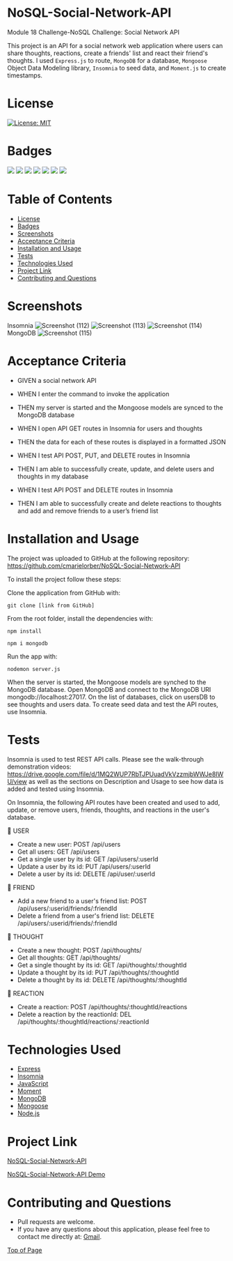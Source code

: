 # NoSQL-Social-Network-API
Module 18 Challenge-NoSQL Challenge: Social Network API

This project is an API for a social network web application where users can share thoughts, reactions, create a friends' list and react their friend's thoughts. I used `Express.js` to route, `MongoDB` for a database, `Mongoose` Object Data Modeling library, `Insomnia` to seed data, and `Moment.js` to create timestamps.

# License

[![License: MIT](https://img.shields.io/badge/License-MIT-yellow.svg)](https://opensource.org/licenses/MIT)

# Badges

<p>
  <img src="https://img.shields.io/badge/-Express-black" />
  <img src="https://img.shields.io/badge/-Insomnia-orange" />
  <img src="https://img.shields.io/badge/-JavaScript-yellow" />
  <img src="https://img.shields.io/badge/-Moment-teal" />
  <img src="https://img.shields.io/badge/-MongoDB-green" />
  <img src="https://img.shields.io/badge/-Mongoose-blue" />
  <img src="https://img.shields.io/badge/-Node-red" />
</p>

# Table of Contents

- [License](#license)
- [Badges](#badges)
- [Screenshots](#screenshots)
- [Acceptance Criteria](#acceptance-criteria)
- [Installation and Usage](#installation-and-usage)
- [Tests](#tests)
- [Technologies Used](#technologies-used)
- [Project Link](#project-link)
- [Contributing and Questions](#contributing-and-questions)

# Screenshots

Insomnia
![Screenshot (112)](https://user-images.githubusercontent.com/109984761/218158577-77a17d36-8e7a-4136-9369-b6d37aaa5e8d.png)
![Screenshot (113)](https://user-images.githubusercontent.com/109984761/218158575-6275c2c8-e77d-4573-a753-87366a7619aa.png)
![Screenshot (114)](https://user-images.githubusercontent.com/109984761/218158570-f9cf4b4f-fff4-4cc5-be74-428bad048600.png)
MongoDB
![Screenshot (115)](https://user-images.githubusercontent.com/109984761/218158574-06fd482c-5e4b-4d5d-9562-7d4f9ccc1f07.png)

# Acceptance Criteria

- GIVEN a social network API

- WHEN I enter the command to invoke the application

- THEN my server is started and the Mongoose models are synced to the MongoDB database

- WHEN I open API GET routes in Insomnia for users and thoughts

- THEN the data for each of these routes is displayed in a formatted JSON

- WHEN I test API POST, PUT, and DELETE routes in Insomnia

- THEN I am able to successfully create, update, and delete users and thoughts in my database

- WHEN I test API POST and DELETE routes in Insomnia

- THEN I am able to successfully create and delete reactions to thoughts and add and remove friends to a user’s friend list

# Installation and Usage

The project was uploaded to GitHub at the following repository: https://github.com/cmarielorber/NoSQL-Social-Network-API

To install the project follow these steps:

Clone the application from GitHub with:
```
git clone [link from GitHub]
```
From the root folder, install the dependencies with:
```
npm install
```
```
npm i mongodb
```
Run the app with:
```
nodemon server.js
```
When the server is started, the Mongoose models are synched to the MongoDB database.
Open MongoDB and connect to the MongoDB URI mongodb://localhost:27017. On the list of databases, click on usersDB to see thoughts and users data.
To create seed data and test the API routes, use Insomnia. 

# Tests
Insomnia is used to test REST API calls. Please see the walk-through demonstration videos: https://drive.google.com/file/d/1MQ2WUP7RbTJPUuadVkVzzmjbWWJe8IWU/view as well as the sections on Description and Usage to see how data is added and tested using Insomnia.

On Insomnia, the following API routes have been created and used to add, update, or remove users, friends, thoughts, and reactions in the user's database.

📁 USER

- Create a new user: POST /api/users
- Get all users: GET /api/users
- Get a single user by its id: GET /api/users/:userId
- Update a user by its id: PUT /api/users/:userId
- Delete a user by its id: DELETE /api/user/:userId

📁 FRIEND

- Add a new friend to a user's friend list: POST /api/users/:userid/friends/:friendId
- Delete a friend from a user's friend list: DELETE /api/users/:userid/friends/:friendId

📁 THOUGHT

- Create a new thought: POST /api/thoughts/
- Get all thoughts: GET /api/thoughts/
- Get a single thought by its id: GET /api/thoughts/:thoughtId
- Update a thought by its id: PUT /api/thoughts/:thoughtId
- Delete a thought by its id: DELETE /api/thoughts/:thoughtId

📁 REACTION

- Create a reaction: POST /api/thoughts/:thoughtId/reactions
- Delete a reaction by the reactionId: DEL /api/thoughts/:thoughtId/reactions/:reactionId

# Technologies Used

- <a href="https://expressjs.com/" target="_blank">Express</a>
- <a href="https://insomnia.rest/" target="_blank">Insomnia</a>
- <a href="https://www.javascript.com/" target="_blank">JavaScript</a>
- <a href="https://www.npmjs.com/package/moment" target="_blank">Moment</a>
- <a href="https://www.mongodb.com/" target="_blank">MongoDB</a>
- <a href="https://mongoosejs.com/" target="_blank" >Mongoose</a>
- <a href="https://nodejs.org/en/" target="_blank">Node.js</a>
# Project Link

[NoSQL-Social-Network-API](https://github.com/cmarielorber/NoSQL-Social-Network-API)

[NoSQL-Social-Network-API Demo](https://drive.google.com/file/d/16U3zYYxq0xzxKisYLnMeoSPAC18kv5Wp/view?usp=share_link)

# Contributing and Questions

* Pull requests are welcome. 
* If you have any questions about this application, please feel free to contact me directly at: <a href="mailto: christenmlorber@gmail.com"> Gmail<img></a>.

[Top of Page](#NoSQL-Social-Network-API)

